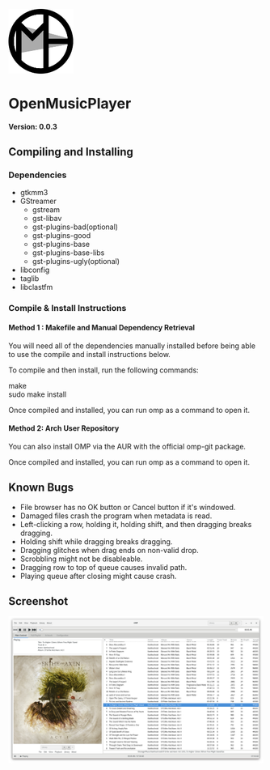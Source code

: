 ![Logo](/Images/OMP_Icon_128.png?raw=true)
# OpenMusicPlayer
#### Version: 0.0.3





## Compiling and Installing

### Dependencies

  - gtkmm3
  - GStreamer
     - gstream
     - gst-libav
     - gst-plugins-bad(optional)
     - gst-plugins-good
     - gst-plugins-base
     - gst-plugins-base-libs
     - gst-plugins-ugly(optional)
  - libconfig
  - taglib
  - libclastfm 



### Compile & Install Instructions

#### Method 1 : Makefile and Manual Dependency Retrieval

  You will need all of the dependencies manually installed before being able to
  use the compile and install instructions below.


  To compile and then install, run the following commands:<br />


  make<br />
  sudo make install<br />


  Once compiled and installed, you can run omp as a command to open it.<br />



#### Method 2: Arch User Repository


  You can also install OMP via the AUR with the official omp-git package.


  Once compiled and installed, you can run omp as a command to open it.





## Known Bugs

  - File browser has no OK button or Cancel button if it's windowed.
  - Damaged files crash the program when metadata is read.
  - Left-clicking a row, holding it, holding shift, and then dragging breaks
    dragging.
  - Holding shift while dragging breaks dragging.
  - Dragging glitches when drag ends on non-valid drop.
  - Scrobbling might not be disableable.
  - Dragging row to top of queue causes invalid path.
  - Playing queue after closing might cause crash.





## Screenshot
![Screenshot1](Images/Screenshots/NRnilGB.png?raw=true)
